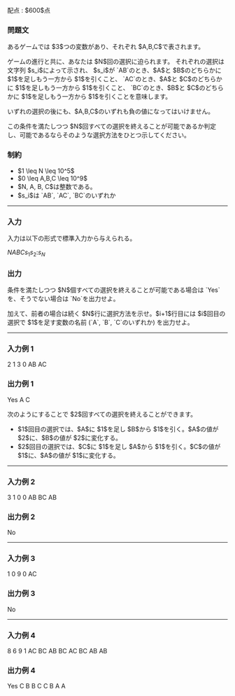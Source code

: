 
<div>

<span>

<span>

<p>
配点 : $600$点
</p>

<div>

<section>

### **問題文**

<p>
あるゲームでは $3$つの変数があり、それぞれ $A,B,C$で表されます。
</p>

<p>
ゲームの進行と共に、あなたは $N$回の選択に迫られます。
それぞれの選択は文字列 $s_i$によって示され、
$s_i$が `AB`のとき、$A$と $B$のどちらかに $1$を足しもう一方から $1$を引くこと、
`AC`のとき、$A$と $C$のどちらかに $1$を足しもう一方から $1$を引くこと、
`BC`のとき、$B$と $C$のどちらかに $1$を足しもう一方から $1$を引くことを意味します。
</p>

<p>
いずれの選択の後にも、$A,B,C$のいずれも負の値になってはいけません。
</p>

<p>
この条件を満たしつつ $N$回すべての選択を終えることが可能であるか判定し、可能であるならそのような選択方法をひとつ示してください。
</p>

</section>

</div>

<div>

<section>

### **制約**

<ul>

<li>
$1 \leq N \leq 10^5$
</li>

<li>
$0 \leq A,B,C \leq 10^9$
</li>

<li>
$N, A, B, C$は整数である。
</li>

<li>
$s_i$は `AB`, `AC`, `BC`のいずれか
</li>

</ul>

</section>

</div>

---

<div>

<div>

<section>

### **入力**

<p>
入力は以下の形式で標準入力から与えられる。
</p>

<div>

$N$$A$$B$$C$$s_1$$s_2$$:$$s_N$
</div>

</section>

</div>

<div>

<section>

### **出力**

<p>
条件を満たしつつ $N$個すべての選択を終えることが可能である場合は `Yes`を、そうでない場合は `No`を出力せよ。
</p>

<p>
加えて、前者の場合は続く $N$行に選択方法を示せ。$i+1$行目には $i$回目の選択で $1$を足す変数の名前 (`A`, `B`, `C`のいずれか) を出力せよ。
</p>

</section>

</div>

</div>

---

<div>

<section>

### **入力例 1**

<div>

2 1 3 0
AB
AC

</div>

</section>

</div>

<div>

<section>

### **出力例 1**

<div>

Yes
A
C

</div>

<p>
次のようにすることで $2$回すべての選択を終えることができます。
</p>

<ul>

<li>
$1$回目の選択では、$A$に $1$を足し $B$から $1$を引く。$A$の値が $2$に、$B$の値が $2$に変化する。
</li>

<li>
$2$回目の選択では、$C$に $1$を足し $A$から $1$を引く。$C$の値が $1$に、$A$の値が $1$に変化する。
</li>

</ul>

</section>

</div>

---

<div>

<section>

### **入力例 2**

<div>

3 1 0 0
AB
BC
AB

</div>

</section>

</div>

<div>

<section>

### **出力例 2**

<div>

No

</div>

</section>

</div>

---

<div>

<section>

### **入力例 3**

<div>

1 0 9 0
AC

</div>

</section>

</div>

<div>

<section>

### **出力例 3**

<div>

No

</div>

</section>

</div>

---

<div>

<section>

### **入力例 4**

<div>

8 6 9 1
AC
BC
AB
BC
AC
BC
AB
AB

</div>

</section>

</div>

<div>

<section>

### **出力例 4**

<div>

Yes
C
B
B
C
C
B
A
A

</div>

</section>

</div>

</span>

</span>

</div>
